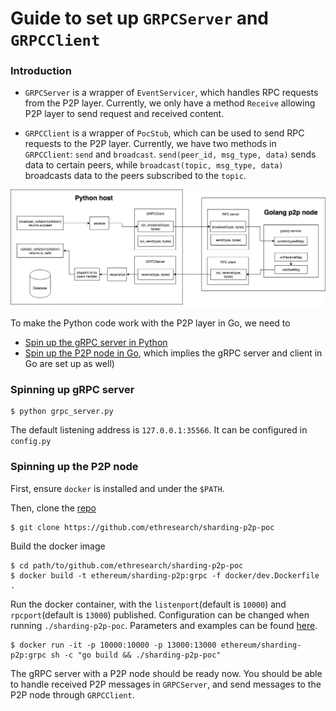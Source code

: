 Guide to set up `GRPCServer` and `GRPCClient`
==================================

### Introduction
- `GRPCServer` is a wrapper of `EventServicer`, which handles RPC requests from the P2P layer. Currently, we only have a method `Receive` allowing P2P layer to send request and received content.

- `GRPCClient` is a wrapper of `PocStub`, which can be used to send RPC requests to the P2P layer. Currently, we have two methods in `GRPCClient`: `send` and `broadcast`. `send(peer_id, msg_type, data)` sends data to certain peers, while `broadcast(topic, msg_type, data)` broadcasts data to the peers subscribed to the `topic`.

![python_go_structure](images/python_go_structure.png)

To make the Python code work with the P2P layer in Go, we need to
- [Spin up the gRPC server in Python](#spinning-up-grpc-server)
- [Spin up the P2P node in Go](#spinning-up-the-p2p-node), which implies the gRPC server and client in Go are set up as well)

### Spinning up gRPC server
```
$ python grpc_server.py
```

The default listening address is `127.0.0.1:35566`. It can be configured in `config.py`


### Spinning up the P2P node

First, ensure `docker` is installed and under the `$PATH`.

Then, clone the [repo](https://github.com/ethresearch/sharding-p2p-poc)
```
$ git clone https://github.com/ethresearch/sharding-p2p-poc
```

Build the docker image
```
$ cd path/to/github.com/ethresearch/sharding-p2p-poc
$ docker build -t ethereum/sharding-p2p:grpc -f docker/dev.Dockerfile .
```

Run the docker container, with the `listenport`(default is `10000`) and `rpcport`(default is `13000`) published. Configuration can be changed when running `./sharding-p2p-poc`. Parameters and examples can be found [here](https://github.com/ethresearch/sharding-p2p-poc#example).
```
$ docker run -it -p 10000:10000 -p 13000:13000 ethereum/sharding-p2p:grpc sh -c "go build && ./sharding-p2p-poc"
```

The gRPC server with a P2P node should be ready now. You should be able to handle received P2P messages in `GRPCServer`, and send messages to the P2P node through `GRPCClient`.
